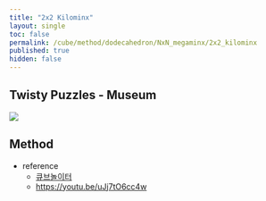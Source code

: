 ```yaml
---
title: "2x2 Kilominx"
layout: single
toc: false
permalink: /cube/method/dodecahedron/NxN_megaminx/2x2_kilominx
published: true
hidden: false
---
```


<head>
  <base target="_blank">
</head>



## Twisty Puzzles - Museum

<a href="https://twistypuzzles.com/app/museum/museum_showitem.php?pkey=5723">
  <img src="https://twistypuzzles.com/museum/large/05723-02.jpg">
</a>



## Method

- reference
  - [큐브놀이터](https://youtu.be/8-X4GhQnE5I)
  - <https://youtu.be/uJj7tO6cc4w>
